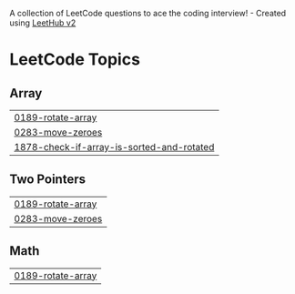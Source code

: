 A collection of LeetCode questions to ace the coding interview! - Created using [LeetHub v2](https://github.com/arunbhardwaj/LeetHub-2.0)
<!---LeetCode Topics Start-->
# LeetCode Topics
## Array
|  |
| ------- |
| [0189-rotate-array](https://github.com/MonikaSomasundaram/leetcode/tree/master/0189-rotate-array) |
| [0283-move-zeroes](https://github.com/MonikaSomasundaram/leetcode/tree/master/0283-move-zeroes) |
| [1878-check-if-array-is-sorted-and-rotated](https://github.com/MonikaSomasundaram/leetcode/tree/master/1878-check-if-array-is-sorted-and-rotated) |
## Two Pointers
|  |
| ------- |
| [0189-rotate-array](https://github.com/MonikaSomasundaram/leetcode/tree/master/0189-rotate-array) |
| [0283-move-zeroes](https://github.com/MonikaSomasundaram/leetcode/tree/master/0283-move-zeroes) |
## Math
|  |
| ------- |
| [0189-rotate-array](https://github.com/MonikaSomasundaram/leetcode/tree/master/0189-rotate-array) |
<!---LeetCode Topics End-->